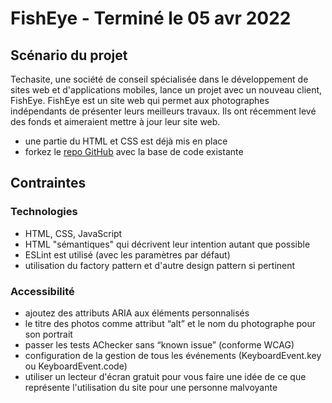 # FishEye - Terminé le 05 avr 2022
## Scénario du projet
Techasite, une société de conseil spécialisée dans le développement de sites web et d'applications mobiles, lance un projet avec un nouveau client, FishEye.
FishEye est un site web qui permet aux photographes indépendants de présenter leurs meilleurs travaux. 
Ils ont récemment levé des fonds et aimeraient mettre à jour leur site web.
- une partie du HTML et CSS est déjà mis en place
- forkez le [repo GitHub](https://github.com/OpenClassrooms-Student-Center/Front-End-Fisheye) avec la base de code existante

## Contraintes
### Technologies
- HTML, CSS, JavaScript
- HTML "sémantiques" qui décrivent leur intention autant que possible
- ESLint est utilisé (avec les paramètres par défaut)
- utilisation du factory pattern et d'autre design pattern si pertinent

### Accessibilité
- ajoutez des attributs ARIA aux éléments personnalisés
- le titre des photos comme attribut “alt” et le nom du photographe pour son portrait
- passer les tests AChecker sans “known issue” (conforme WCAG)
- configuration de la gestion de tous les événements (KeyboardEvent.key ou KeyboardEvent.code)
- utiliser un lecteur d'écran gratuit pour vous faire une idée de ce que représente l'utilisation du site pour une personne malvoyante

